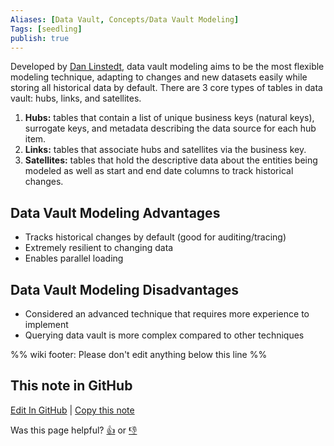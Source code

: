 ```yaml
---
Aliases: [Data Vault, Concepts/Data Vault Modeling]
Tags: [seedling]
publish: true
---
```


Developed by [Dan Linstedt](https://en.wikipedia.org/wiki/Dan_Linstedt), data vault modeling aims to be the most flexible modeling technique, adapting to changes and new datasets easily while storing all historical data by default. There are 3 core types of tables in data vault: hubs, links, and satellites.

1. **Hubs:** tables that contain a list of unique business keys (natural keys), surrogate keys, and metadata describing the data source for each hub item.
2. **Links:** tables that associate hubs and satellites via the business key.
3. **Satellites:** tables that hold the descriptive data about the entities being modeled as well as start and end date columns to track historical changes.

## Data Vault Modeling Advantages

- Tracks historical changes by default (good for auditing/tracing)
- Extremely resilient to changing data
- Enables parallel loading

## Data Vault Modeling Disadvantages

- Considered an advanced technique that requires more experience to implement
- Querying data vault is more complex compared to other techniques

%% wiki footer: Please don't edit anything below this line %%

## This note in GitHub

<span class="git-footer">[Edit In GitHub](https://github.dev/data-engineering-community/data-engineering-wiki/blob/main/Concepts/Data%20Modeling/Data%20Vault%20Modeling.md "git-hub-edit-note") | [Copy this note](https://raw.githubusercontent.com/data-engineering-community/data-engineering-wiki/main/Concepts/Data%20Modeling/Data%20Vault%20Modeling.md "git-hub-copy-note")</span>

<span class="git-footer">Was this page helpful?
[👍](https://tally.so/r/mOaxjk?rating=Yes&url=https://dataengineering.wiki/Concepts/Data%20Modeling/Data%20Vault%20Modeling) or [👎](https://tally.so/r/mOaxjk?rating=No&url=https://dataengineering.wiki/Concepts/Data%20Modeling/Data%20Vault%20Modeling)</span>
